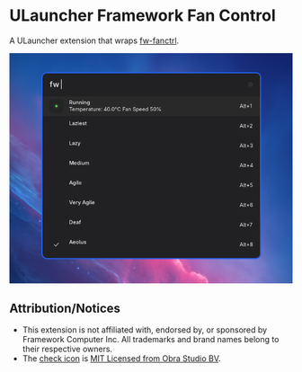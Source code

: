 # ULauncher Framework Fan Control

A ULauncher extension that wraps [fw-fanctrl](https://github.com/TamtamHero/fw-fanctrl).

![](./.github/demo.png)

## Attribution/Notices

- This extension is not affiliated with, endorsed by, or sponsored by Framework Computer Inc. All trademarks and brand names belong to their respective owners.
- The [check icon](./images/check.png) is [MIT Licensed from Obra Studio BV](https://icons.obra.studio/).
